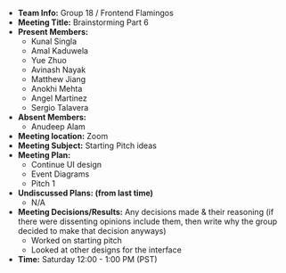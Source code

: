 * **Team Info:** Group 18 / Frontend Flamingos
* **Meeting Title:** Brainstorming Part 6
* **Present Members:**
  - Kunal Singla
  - Amal Kaduwela
  - Yue Zhuo
  - Avinash Nayak
  - Matthew Jiang
  - Anokhi Mehta
  - Angel Martinez
  - Sergio Talavera
* **Absent Members:**
  - Anudeep Alam
* **Meeting location:** Zoom
* **Meeting Subject:** Starting Pitch ideas
* **Meeting Plan:**
  - Continue UI design
  - Event Diagrams
  - Pitch 1
* **Undiscussed Plans: (from last time)** 
  - N/A
* **Meeting Decisions/Results:** Any decisions made & their reasoning (if there were dissenting opinions include them, then write why the group decided to make that decision anyways)
  - Worked on starting pitch
  - Looked at other designs for the interface
* **Time:** Saturday 12:00 - 1:00 PM (PST)